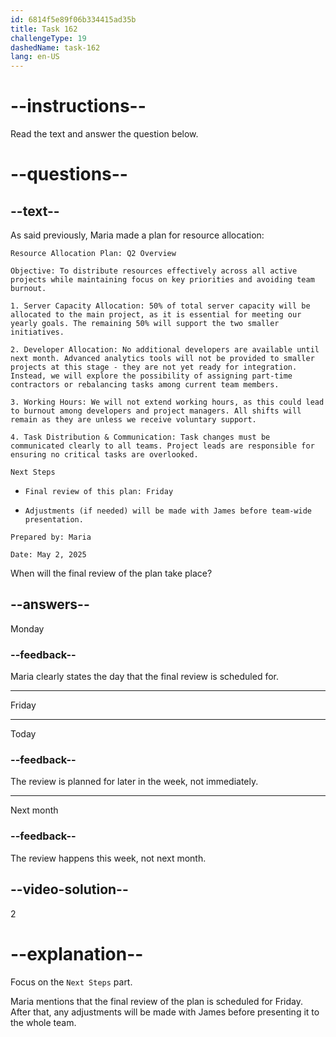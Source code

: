 ```yaml
---
id: 6814f5e89f06b334415ad35b
title: Task 162
challengeType: 19
dashedName: task-162
lang: en-US
---
```


<!-- READING -->

# --instructions--

Read the text and answer the question below.

# --questions--

## --text--

As said previously, Maria made a plan for resource allocation:

`Resource Allocation Plan: Q2 Overview`

`Objective: To distribute resources effectively across all active projects while maintaining focus on key priorities and avoiding team burnout.`

`1. Server Capacity Allocation: 50% of total server capacity will be allocated to the main project, as it is essential for meeting our yearly goals. The remaining 50% will support the two smaller initiatives.`

`2. Developer Allocation: No additional developers are available until next month. Advanced analytics tools will not be provided to smaller projects at this stage - they are not yet ready for integration. Instead, we will explore the possibility of assigning part-time contractors or rebalancing tasks among current team members.`

`3. Working Hours: We will not extend working hours, as this could lead to burnout among developers and project managers. All shifts will remain as they are unless we receive voluntary support.`

`4. Task Distribution & Communication: Task changes must be communicated clearly to all teams. Project leads are responsible for ensuring no critical tasks are overlooked.`

`Next Steps`

- `Final review of this plan: Friday`

- `Adjustments (if needed) will be made with James before team-wide presentation.`

`Prepared by: Maria`

`Date: May 2, 2025`

When will the final review of the plan take place?

## --answers--

Monday

### --feedback--

Maria clearly states the day that the final review is scheduled for.

---

Friday

---

Today

### --feedback--

The review is planned for later in the week, not immediately.

---

Next month

### --feedback--

The review happens this week, not next month.

## --video-solution--

2

# --explanation--

Focus on the `Next Steps` part.

Maria mentions that the final review of the plan is scheduled for Friday. After that, any adjustments will be made with James before presenting it to the whole team.
